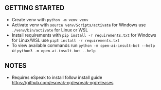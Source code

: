 ## GETTING STARTED
- Create venv with `python -m venv venv`
- Activate venv with `source venv/Scripts/activate` for Windows use `./venv/bin/activate` for Linux or WSL
- Install requirements with `pip install -r requirements.txt` for Windows for Linux/WSL use `pip3 install -r requirements.txt`
- To view available commands run `python -m open-ai-insult-bot --help` or `python3 -m open-ai-insult-bot --help`

## NOTES
- Requires eSpeak to install follow install guide https://github.com/espeak-ng/espeak-ng/releases